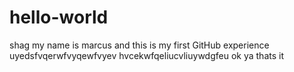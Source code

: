 # hello-world
shag
my name is marcus and this is my first GitHub experience
uyedsfvqerwfvyqewfvyev
hvcekwfqeliucvliuywdgfeu
ok ya thats it 
